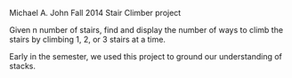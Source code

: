 Michael A. John
Fall 2014
Stair Climber project

Given n number of stairs, find and display the number of ways to climb the stairs by climbing 1, 2, or 3 stairs at a time.

Early in the semester, we used this project to ground our understanding of stacks.